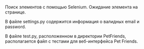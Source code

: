 Поиск элементов с помощью Selenium. Ожидание элемента на странице.



В файле settings.py содержится информация о валидных email и password.

В файле test.py, расположенном в директории PetFriends, располагается файл с тестами для веб-интерфейса Pet Friends.
